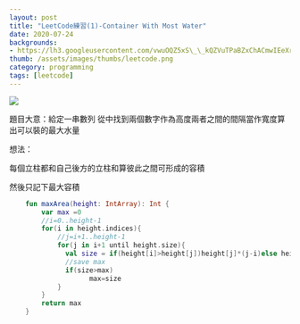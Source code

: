 ```yaml
---
layout: post
title: "LeetCode練習(1)-Container With Most Water"
date: 2020-07-24
backgrounds:
- https://lh3.googleusercontent.com/vwuOQZ5xS\_\_kQZVuTPaBZxChACmwIEeXrkznajiHJTxYso\_IpI2JD\_1LxsF\_5ZsWWi6Nq1jGexF00qjDuYsE-b45VXWJBQUNa50lhWeJ4E5Dyg\_c0Yb9eo1nSuu8D6nZKrNKPH6y9Q
thumb: /assets/images/thumbs/leetcode.png
category: programming
tags: [leetcode]
---
```


![](https://s3-lc-upload.s3.amazonaws.com/uploads/2018/07/17/question_11.jpg)

題目大意：給定一串數列 從中找到兩個數字作為高度兩者之間的間隔當作寬度算出可以裝的最大水量



想法：

每個立柱都和自己後方的立柱和算彼此之間可形成的容積

然後只記下最大容積

```kotlin
    fun maxArea(height: IntArray): Int {
        var max =0
      	//i=0..height-1
        for(i in height.indices){ 
          	//j=i+1..height-1
            for(j in i+1 until height.size){ 
              val size = if(height[i]>height[j])height[j]*(j-i)else height[i]*(j-i)
              //save max  
              if(size>max)
                    max=size 
            }
        }
        return max
    }
```

